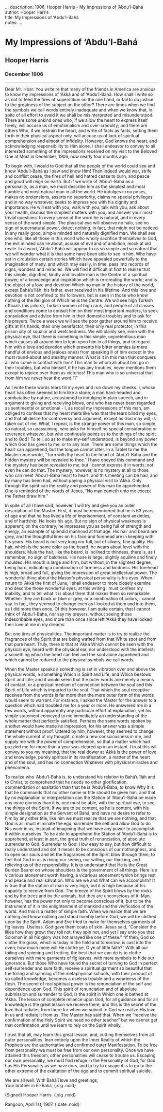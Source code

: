 ...
description: 1906, Hooper Harris - My Impressions of ‘Abdu’l-Bahá 
author: Hooper Harris  
title: My Impressions of ‘Abdu’l-Bahá  
notes:
...


# My Impressions of ‘Abdu’l-Bahá   
## Hooper Harris  
### December 1906

------


Dear Mr. Hoar: You write re that many of the friends in America are anxious to know my impressions of ‘Akká and of ‘Abdu’l-Bahá. How shall I write so as not to feed the fires of superstition on the one hand, or fail to do justice to the greatness of the subject on the other? There are times when we find the symbols we call words entirely inadequate and when we know that, in spite of all effort to avoid it we shall be misinterpreted and misunderstood. There are some unkind ones who, if we allow the heart to express itself freely, will accuse us of emotionalism and over-credulity; and there are others Who, if we restrain the heart, and write of facts as facts, setting them forth in their physical aspect only, will accuse us of lack of spiritual comprehension and almost of infidelity. However, God knows the heart, and acknowledging responsibility to Him alone, I shall endeavor to convey to all interested something of the impressions received on my visit to the Beloved One at Most in December, 1906, now nearly four months ago. 

To begin with, I would to God that all the people of the world could see and know ‘Abdu’l-Bahá as I saw and know Him! Then indeed would war, strife and conflict cease, the fires of hell and hatred cease to burn, and peace and good will reign on earth. But if we write of ‘Abdu’l-Bahá as a personality, as a man, we must describe him as the simplest and most humble and most natural man in all the world. He indulges in no poses, makes no pretensions, asserts no superiority, claims no special privileges and in no way whatever, seeks to impress you with his dignity and importance. He will eat with you, walk with you, talk with you, ask about your health, discuss the simplest matters with you, and answer your most trivial questions. In every sense of the word he is natural, and in every sense of the word simple. The physical eye will observe no halo, see no sign of supernatural power, detect nothing, in fact, that might not be noticed in any really good, simple minded and naturally dignified man. We shall see one who, like all those in this world who wholly sacrifice themselves to God, the evil minded can lie about, accuse of evil and of ambition, mock at old revile. In a word, ‘Abdu’l-Bahá will appear to us so simple and so natural that we will wonder what it is that some have been able to see in him, Who have set in circulation certain stories Which have appealed powerfully to the imagination of many, and which may easily, in time, pass into records of signs, wonders and miracles. We will find it difficult at first to realize that this simple, dignified, kindly and lovable man is the Centre of a spiritual power, of a knowledge and inspiration which is re-creating the world; and is the object of a love and devotion Which no man in the history of the world, except Bahá’u’lláh, his father, ever received in his lifetime. And this love and devotion is not confined to his followers, but is seen in those who know nothing of the Religion of Which he is the Centre. We will see high Turkish officials (his jailors), Turkish women of high rank, and people of all classes and conditions come to consult him on their most important matters, to seek consolation and advice from him in their domestic troubles and to ask for his prayers. Twice a week we will see the poor gather around him to receive gifts at his hands, their only benefactor, their only real protector, in this prison city of squalor and wretchedness. We will plainly see, even with the physical eye, that there is something in this simple, unpretentious man which causes all around him to lean upon him in all things, and to regard him with a love and devotion which prevents his bitter enemies (a mere handful of envious and jealous ones) from speaking ill of him except in the most round-about and stealthy manner. What is it in this man that conquers all who come in contact with him? This man to whom all about him go in their troubles, but who himself, if he has any troubles, never mentions them except to rejoice over them as victories! This man who is so universal that from him we never hear the word “I”  

As I write these words tears fill my eyes and run down my cheeks. I, whose heart has often seemed to him like a stone, a man hard-headed and combatative by nature, accustomed to indulging in plain speech, and in argument to giving and receiving blows, one who has never been regarded as sentimental or emotional - I, as recall my Impressions of this man, am obliged to confess that my heart melts like wax that the tears blind my eyes, and that all desire for controversy and argument, except as God may will, is taken out of me. What, I repeat, is the strange power of this man, so simple, so natural, so unassuming, who asks for himself no special consideration or reverence whatever, but who continually points us to the things of the spirit and to God? To tell, so as to make my-self understood, is beyond any power which God has given to me, or to any man. There are some things which the heart can apprehend, but the tongue cannot utter. In a Tablet to me the Master once wrote, “Turn with thy heart to the heart of ‘Abdu’l-Bahá and the hidden mystery will be revealed to thee.” I have obeyed this command and the mystery has been revealed to me; but I cannot express it in words; not even he can do that. The mystery, however, is no mystery at all to those who can meet ‘Abdu’l-Bahá heart to heart, and this meeting can be had, and by many has been had, without paying a physical visit to ‘Akká. Only through the spirit can the reality and power of this man be apprehended. One is reminded of the words of Jesus, “No man cometh unto me except the Father draw him.”   

In spite of all I have said, however, I will try and give you an outer description of the Master. First, it must be remembered that he is 63 years of age and that he has lived a life of imprisonment, of constant anxieties, and of hardship. He looks his age. But no sign of physical weakness is apparent; on the contrary, he impresses you as being full of strength and energy, an example of splendid manhood at that age. His hair and beard are grey, and the thoughtful lines on his face and forehead are in keeping with his years. His beard is not very long nor full, but of silvery, fine quality. His hair, which is the same color as the beard, he wears about level with the shoulders. Mule the hair, like the beard, is inclined to thinness, there is, as I remember, no sign of baldness. His nose is large, slightly aquiline and finely moulded. His mouth is large and firm, but without, in the slightest degree, being hard, indicating a combination of firmness and kindness. His forehead is high, broad and full, giving the impression of great intellectual power. The wonderful thing about the Master’s physical personality is his eyes. When I return to ‘Akká the first of June, I shall endeavor to more closely examine and describe those wonderful eyes; at this writing l must confess my inability, and to tell what it is about them that makes them so remarkable. Whether they are black or blue or grey, or a combination of colors, I cannot say. In fact, they seemed to change even as I looked at them and into them, as I did more than once. Of this however, I am quite certain, that I cannot think of ‘Abdu’l-Bahá, nor say my prayers, without seeing those indescribable eyes, and more than once since left ‘Akká they have looked their love at me in my dreams.  

But one tires of physicalities. The important matter is to try to realize the fragrances of the Spirit that are being wafted from that White spot and from that pure heart. Truly, there is that at ‘Akká Which cannot be seen with the physical eye, heard with the physical ear, nor understood with the intellect; a something which the heart can feel and the soul alone apprehend and which cannot be reduced to the physical symbols we call words.  

When the Master speaks a something is set in vibration over and above the physical words, a something Which is Spirit and Life, and Which bestows Spirit and Life; and it would seem that the outer words are merely a means of contact, or a physical medium of connection between the soul and this Spirit of Life which is imparted to the soul. That which the soul receptive receives from the words is far more than the mere outer form of the words would seem to warrant. For instance, I asked the Master for the answer to a question which had troubled me for a year or more. He answered me in a few words, without apparently any particular effort at explanation, yet his simple statement conveyed to me immediately an understanding of the whole matter that perfectly satisfied. Perhaps the same words spoken by another would have made no impression, for his answer was a simple statement without proof. Uttered by him, however, they seemed to change the whole current of my thought, create a new consciousness in me, and supply me with the power of comprehension, so that a matter which had puzzled me for more than a year was cleared up in an instant. I trust this will convey to you my meaning, that the real dower at ‘Akká is the power of love and knowledge, purely spiritual in its manifestation, a matter of the heart and of the soul, and has no connection Whatever with physical miracles and phenomena.  

To realize who ‘Abdu’l-Bahá is, to understand his relation to Bahá’u’lláh and to Christ, to comprehend that he needs no other glorification, commendation or exaltation than that he is ‘Abdu’l-Baba, to know Why it is that he commands that no other name or title should be given him, and that by no explanation or interpretation can the Station of ‘Abdu’l-Bahá be made any more glorious than it is, one must be able, with the spiritual eye, to see the things of the Spirit. If we are to be content, as he is content, with his simple designation as the Servant of Bahá, and have no desire to refer to him by any other title, like him we must realize that we are nothing, and that God is all; must eliminate the ego, surrender the self and allow God to do Nis work in us, instead of imagining that we have any power to accomplish it within ourselves. To be able to apprehend the Station of ‘Abdu’l-Bahá is to apprehend, at least in part, the great truth of renunciation, of absolute surrender to God. Surrender to God! How easy to say, but how difficult to really understand and do! It means to be conscious of our nothingness, and to open our souls and let the fragrances of the Spirit blow through them; to feel that God in us is doing our seeing, our willing, our thinking, and relieving us of the responsibility. It is to understand that He is the Great Burden Bearer on whose shoulders is the government of all things. Here is a vicarious atonement worth having, a vicarious atonement which brings rest and peace and real salvation. Who are we and What can we accomplish? It is true that the station of man is very high, but it is high because of his capacity to receive from God. The breeze of the Spirit blows by the rocks and by the trees and by the animals, but they are unconscious of it. Man, however, has the power not only to become conscious of it, but to be the instrument of it in the enlightenment of mankind and the vivification of the world. And this is a matter of simple faith. When we realize that we are nothing and know nothing and stand humbly before God, we will be clothed upon by the Spirit. Adam and Eve tried to make for themselves garments of fig leaves. Useless. God gave them coats of skin. Jesus said, “Consider the lilies how they grow: they toil not, they spin not, and yet I say unto you that Solomon in all his glory was not arrayed like one of these.” “If then, God so clothe the grass, which is today in the field and tomorrow, is cast into the oven; how much more will He clothe ye, O ye of little faith?” With all our toiling and spinning and fretting, the best that we can do is to clothe ourselves with mere garments of fig leaves, with mere symbols to hide our ignorance. But those Who have found the secret of turning to God in perfect self-surrender and sure faith, receive a spiritual garment so beautiful that the toiling and spinning of the metaphysical schools, with their product of so called knowledge, becomes a useless trouble and a weariness of the flesh. The secret of real spiritual power is the renunciation of the self and dependence upon God. This spirit of renunciation and of absolute submission and surrender to God, is the spirit in Which one is bathed at ‘Akká. The lesson of complete reliance upon God, for all guidance and for all knowledge is the great lesson we receive there, and this is the secret of the love that radiates from there for when we submit to God we realize His love in us and radiate it from us. The Master has said that. When we “receive the confirmation of the Holy Spirit we need no other teacher” but we cannot get that confirmation until we learn to rely on the Spirit wholly.   

I trust that all, may learn this great lesson, and, cutting themselves from all outer personalities, lean entirely upon the Inner Reality of which the Prophets are the authoritative and confirmed outer Manifestation. To be free from personality we must be free from our own personality. Once we have attained this freedom, other personalities will cease to trouble us. Escaping our own personality, we must find refuge in the Personality of God, for God has His Personality as we have ours, and to try to escape it is to go to the other extreme of the exaltation of the ego and to commit spiritual suicide.   

We are all well. With Bahá’í love and greetings,  <br>
Your brother in El-Bahá,  {.sig .noid}

(Signed) Hooper Harris.  {.sig .noid}

Rangoon, April 1st, 1907. {.date .noid}